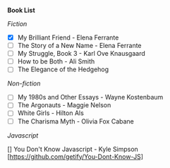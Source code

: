 __Book List__

_Fiction_

- [x] My Brilliant Friend - Elena Ferrante
- [ ] The Story of a New Name - Elena Ferrante
- [ ] My Struggle, Book 3 - Karl Ove Knausgaard
- [ ] How to be Both - Ali Smith
- [ ] The Elegance of the Hedgehog 

_Non-fiction_

- [ ] My 1980s and Other Essays - Wayne Kostenbaum
- [ ] The Argonauts - Maggie Nelson
- [ ] White Girls - Hilton Als
- [ ] The Charisma Myth - Olivia Fox Cabane

_Javascript_

[] You Don't Know Javascript - Kyle Simpson [https://github.com/getify/You-Dont-Know-JS]